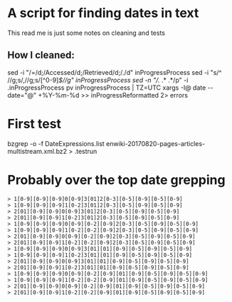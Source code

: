 # A script for finding dates in text

This read me is just some notes on cleaning and tests

## How I cleaned: 
sed -i "/=/d;/Accessed/d;/Retrieved/d;/\./d" inProgressProcess 
sed -i "s/^ //g;s/,//g;s/[^0-9]*$//g" inProgressProcess
sed -n "/.* .* .*/p" -i .inProgressProcess
pv inProgressProcess | TZ=UTC xargs -I@ date --date="@" +%Y-%m-%d >> inProgressReformatted 2> errors

# First test
bzgrep -o -f DateExpressions.list enwiki-20170820-pages-articles-multistream.xml.bz2 > .testrun

# Probably over the top date grepping
    > 1[0-9][0-9][0-9]0[0-9]3[01]2[0-3][0-5][0-9][0-5][0-9]
    > 1[0-9][0-9][0-9]1[0-2]3[01]2[0-3][0-5][0-9][0-5][0-9]
    > 2[01][0-9][0-9]0[0-9]3[01]2[0-3][0-5][0-9][0-5][0-9]
    > 2[01][0-9][0-9]1[0-2]3[01]2[0-3][0-5][0-9][0-5][0-9]
    > 1[0-9][0-9][0-9]0[0-9][0-2][0-9]2[0-3][0-5][0-9][0-5][0-9]
    > 1[0-9][0-9][0-9]1[0-2][0-2][0-9]2[0-3][0-5][0-9][0-5][0-9]
    > 2[01][0-9][0-9]0[0-9][0-2][0-9]2[0-3][0-5][0-9][0-5][0-9]
    > 2[01][0-9][0-9]1[0-2][0-2][0-9]2[0-3][0-5][0-9][0-5][0-9]
    > 1[0-9][0-9][0-9]0[0-9]3[01][01][0-9][0-5][0-9][0-5][0-9]
    > 1[0-9][0-9][0-9]1[0-2]3[01][01][0-9][0-5][0-9][0-5][0-9]
    > 2[01][0-9][0-9]0[0-9]3[01][01][0-9][0-5][0-9][0-5][0-9]
    > 2[01][0-9][0-9]1[0-2]3[01][01][0-9][0-5][0-9][0-5][0-9]
    > 1[0-9][0-9][0-9]0[0-9][0-2][0-9][01][0-9][0-5][0-9][0-5][0-9]
    > 1[0-9][0-9][0-9]1[0-2][0-2][0-9][01][0-9][0-5][0-9][0-5][0-9]
    > 2[01][0-9][0-9]0[0-9][0-2][0-9][01][0-9][0-5][0-9][0-5][0-9]
    > 2[01][0-9][0-9]1[0-2][0-2][0-9][01][0-9][0-5][0-9][0-5][0-9]
